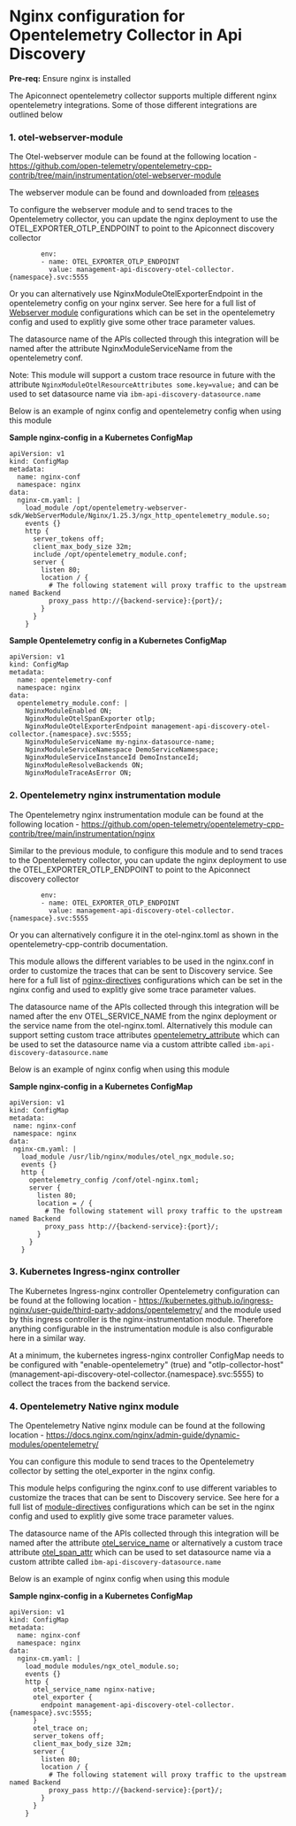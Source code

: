 # Nginx configuration for Opentelemetry Collector in Api Discovery

**Pre-req:** Ensure nginx is installed 

The Apiconnect opentelemetry collector supports multiple different nginx opentelemetry integrations.
Some of those different integrations are outlined below

### 1. otel-webserver-module
The Otel-webserver module can be found at the following location - https://github.com/open-telemetry/opentelemetry-cpp-contrib/tree/main/instrumentation/otel-webserver-module

The webserver module can be found and downloaded from [releases](https://github.com/open-telemetry/opentelemetry-cpp-contrib/releases)

To configure the webserver module and to send traces to the Opentelemetry collector, you can update the nginx deployment to use the OTEL_EXPORTER_OTLP_ENDPOINT to point to the Apiconnect discovery collector
```
        env:
        - name: OTEL_EXPORTER_OTLP_ENDPOINT
          value: management-api-discovery-otel-collector.{namespace}.svc:5555
```

Or you can alternatively use NginxModuleOtelExporterEndpoint in the opentelemetry config on your nginx server. See here for a full list of [Webserver module](https://github.com/open-telemetry/opentelemetry-cpp-contrib/tree/main/instrumentation/otel-webserver-module#configuration-1) configurations which can be set in the opentelemetry config and used to explitly give some other trace parameter values.

The datasource name of the APIs collected through this integration will be named after the attribute NginxModuleServiceName from the opentelemetry conf.

Note: This module will support a custom trace resource in future with the attribute `NginxModuleOtelResourceAttributes some.key=value;` and can be used to set datasource name via `ibm-api-discovery-datasource.name`

Below is an example of nginx config and opentelemetry config when using this module

**Sample nginx-config in a Kubernetes ConfigMap**

```
apiVersion: v1
kind: ConfigMap
metadata:
  name: nginx-conf
  namespace: nginx
data:
  nginx-cm.yaml: |
    load_module /opt/opentelemetry-webserver-sdk/WebServerModule/Nginx/1.25.3/ngx_http_opentelemetry_module.so;
    events {}
    http {
      server_tokens off;
      client_max_body_size 32m;
      include /opt/opentelemetry_module.conf;
      server {
        listen 80;
        location / {
          # The following statement will proxy traffic to the upstream named Backend
          proxy_pass http://{backend-service}:{port}/;
        }
      }
    }
```

**Sample Opentelemetry config in a Kubernetes ConfigMap**

```
apiVersion: v1
kind: ConfigMap
metadata:
  name: opentelemetry-conf
  namespace: nginx
data:
  opentelemetry_module.conf: |
    NginxModuleEnabled ON;
    NginxModuleOtelSpanExporter otlp;
    NginxModuleOtelExporterEndpoint management-api-discovery-otel-collector.{namespace}.svc:5555;
    NginxModuleServiceName my-nginx-datasource-name;
    NginxModuleServiceNamespace DemoServiceNamespace;
    NginxModuleServiceInstanceId DemoInstanceId;
    NginxModuleResolveBackends ON;
    NginxModuleTraceAsError ON;
```

### 2. Opentelemetry nginx instrumentation module
The Opentelemetry nginx instrumentation module can be found at the following location -  https://github.com/open-telemetry/opentelemetry-cpp-contrib/tree/main/instrumentation/nginx

Similar to the previous module, to configure this module and to send traces to the Opentelemetry collector, you can update the nginx deployment to use the OTEL_EXPORTER_OTLP_ENDPOINT to point to the Apiconnect discovery collector
```
        env:
        - name: OTEL_EXPORTER_OTLP_ENDPOINT
          value: management-api-discovery-otel-collector.{namespace}.svc:5555
```
Or you can alternatively configure it in the otel-nginx.toml as shown in the opentelemetry-cpp-contrib documentation.

This module allows the different variables to be used in the nginx.conf in order to customize the traces that can be sent to Discovery service. 
See here for a full list of [nginx-directives](https://github.com/open-telemetry/opentelemetry-cpp-contrib/tree/main/instrumentation/nginx#nginx-directives) configurations which can be set in the nginx config and used to explitly give some trace parameter values.

The datasource name of the APIs collected through this integration will be named after the env OTEL_SERVICE_NAME from the nginx deployment or the service name from the otel-nginx.toml.
Alternatively this module can support setting custom trace attributes [opentelemetry_attribute](https://github.com/open-telemetry/opentelemetry-cpp-contrib/tree/main/instrumentation/nginx#opentelemetry_attribute) which can be used to set the datasource name via a custom attribte called `ibm-api-discovery-datasource.name`

Below is an example of nginx config when using this module

**Sample nginx-config in a Kubernetes ConfigMap**

```
apiVersion: v1
kind: ConfigMap
metadata:
 name: nginx-conf
 namespace: nginx
data:
 nginx-cm.yaml: |
   load_module /usr/lib/nginx/modules/otel_ngx_module.so;
   events {}
   http {
     opentelemetry_config /conf/otel-nginx.toml;
     server {
       listen 80;
       location = / {
         # The following statement will proxy traffic to the upstream named Backend
         proxy_pass http://{backend-service}:{port}/;
       }
     }
   }
```
### 3. Kubernetes Ingress-nginx controller

The Kubernetes Ingress-nginx controller Opentelemetry configuration can be found at the following location -  https://kubernetes.github.io/ingress-nginx/user-guide/third-party-addons/opentelemetry/ and the module used by this ingress controller is the nginx-instrumentation module. Therefore anything configurable in the instrumentation module is also configurable here in a similar way.

At a minimum, the kubernetes ingress-nginx controller ConfigMap needs to be configured with "enable-opentelemetry" (true) and "otlp-collector-host" (management-api-discovery-otel-collector.{namespace}.svc:5555) to collect the traces from the backend service.

### 4. Opentelemetry Native nginx module

The Opentelemetry Native nginx module can be found at the following location - https://docs.nginx.com/nginx/admin-guide/dynamic-modules/opentelemetry/

You can configure this module to send traces to the Opentelemetry collector by setting the otel_exporter in the nginx config.

This module helps configuring the nginx.conf to use different variables to customize the traces that can be sent to Discovery service. 
See here for a full list of [module-directives](https://docs.nginx.com/nginx/admin-guide/dynamic-modules/opentelemetry/#module-directives) configurations which can be set in the nginx config and used to explitly give some trace parameter values.

The datasource name of the APIs collected through this integration will be named after the attribute [otel_service_name](https://docs.nginx.com/nginx/admin-guide/dynamic-modules/opentelemetry/#otel_service_name) or alternatively a custom trace attribute [otel_span_attr](https://docs.nginx.com/nginx/admin-guide/dynamic-modules/opentelemetry/#otel_span_attr) which can be used to set datasource name via a custom attribte called `ibm-api-discovery-datasource.name`

Below is an example of nginx config when using this module

**Sample nginx-config in a Kubernetes ConfigMap**

```
apiVersion: v1
kind: ConfigMap
metadata:
  name: nginx-conf
  namespace: nginx
data:
  nginx-cm.yaml: |
    load_module modules/ngx_otel_module.so;
    events {}
    http {
      otel_service_name nginx-native;
      otel_exporter {
        endpoint management-api-discovery-otel-collector.{namespace}.svc:5555;
      }
      otel_trace on;	
      server_tokens off;
      client_max_body_size 32m;
      server {
        listen 80;
        location / {
          # The following statement will proxy traffic to the upstream named Backend
          proxy_pass http://{backend-service}:{port}/;
        }
      }
    }
```
